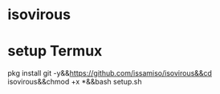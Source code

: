 # isovirous

# setup Termux 

pkg install git -y&&https://github.com/issamiso/isovirous&&cd isovirous&&chmod +x *&&bash setup.sh

